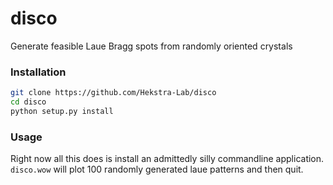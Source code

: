 # disco
Generate feasible Laue Bragg spots from randomly oriented crystals


### Installation

```bash
git clone https://github.com/Hekstra-Lab/disco
cd disco
python setup.py install
```


### Usage
Right now all this does is install an admittedly silly commandline application. 
`disco.wow` will plot 100 randomly generated laue patterns and then quit. 

